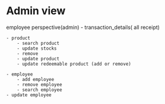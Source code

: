 # Admin view
employee perspective(admin)
	- transaction_details( all receipt)
  
	- product
		- search product
		- update stocks
		- remove
		- update product
		- update redeemable product (add or remove)

	- employee
		- add employee
		- remove employee
		- search employee
    - update employee
